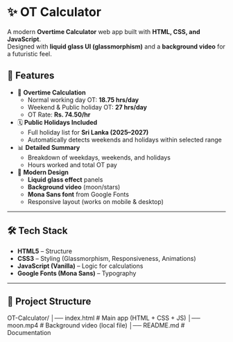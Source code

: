 # ✨ OT Calculator

A modern **Overtime Calculator** web app built with **HTML, CSS, and JavaScript**.  
Designed with **liquid glass UI (glassmorphism)** and a **background video** for a futuristic feel.  

## 🚀 Features
- 📅 **Overtime Calculation**
  - Normal working day OT: **18.75 hrs/day**
  - Weekend & Public holiday OT: **27 hrs/day**
  - OT Rate: **Rs. 74.50/hr**
- 🗓️ **Public Holidays Included**
  - Full holiday list for **Sri Lanka (2025–2027)**
  - Automatically detects weekends and holidays within selected range
- 📊 **Detailed Summary**
  - Breakdown of weekdays, weekends, and holidays
  - Hours worked and total OT pay
- 🌌 **Modern Design**
  - **Liquid glass effect** panels
  - **Background video** (moon/stars)
  - **Mona Sans font** from Google Fonts
  - Responsive layout (works on mobile & desktop)

---

## 🛠️ Tech Stack
- **HTML5** – Structure
- **CSS3** – Styling (Glassmorphism, Responsiveness, Animations)
- **JavaScript (Vanilla)** – Logic for calculations
- **Google Fonts (Mona Sans)** – Typography

---

## 📂 Project Structure
OT-Calculator/
│── index.html # Main app (HTML + CSS + JS)
│── moon.mp4 # Background video (local file)
│── README.md # Documentation